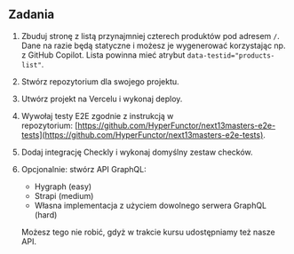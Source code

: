 ## Zadania

1. Zbuduj stronę z listą przynajmniej czterech produktów pod adresem `/`. Dane na razie będą statyczne i możesz je wygenerować korzystając np. z GitHub Copilot. Lista powinna mieć atrybut `data-testid="products-list"`.
    
2. Stwórz repozytorium dla swojego projektu.
    
3. Utwórz projekt na Vercelu i wykonaj deploy.
    
4. Wywołaj testy E2E zgodnie z instrukcją w repozytorium: [https://github.com/HyperFunctor/next13masters-e2e-tests](https://github.com/HyperFunctor/next13masters-e2e-tests).
    
5. Dodaj integrację Checkly i wykonaj domyślny zestaw checków.
    
6. Opcjonalnie: stwórz API GraphQL:
    
    - Hygraph (easy)
    - Strapi (medium)
    - Własna implementacja z użyciem dowolnego serwera GraphQL (hard)
    
    Możesz tego nie robić, gdyż w trakcie kursu udostępniamy też nasze API.